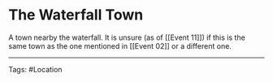 # The Waterfall Town

A town nearby the waterfall. It is unsure (as of [[Event 11]]) if this is the same town as the one mentioned in [[Event 02]] or a different one.

---
Tags: #Location 